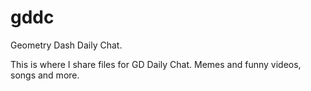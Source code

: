 # gddc
Geometry Dash Daily Chat.


This is where I share files for GD Daily Chat. Memes and funny videos, songs and more.

